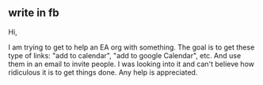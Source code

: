 ## write in fb

Hi,

I am trying to get to help an EA org with something. The goal is to
get these type of links: "add to calendar", "add to google Calendar",
etc. And use them in an email to invite people. I was looking into it
and can't believe how ridiculous it is to get things done. Any help is
appreciated. 


